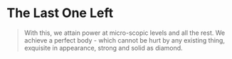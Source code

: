 # The Last One Left

> With this, we attain power at micro-scopic levels and all the rest. We achieve a perfect body - which cannot be hurt by any existing thing, exquisite in appearance, strong and solid as diamond.

